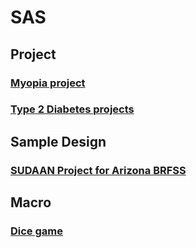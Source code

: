 # SAS
## Project
### [Myopia project](/Project/myopia.sas)
### [Type 2 Diabetes projects](/Project/Type2D.sas)
## Sample Design
### [SUDAAN Project for Arizona BRFSS](/Sample_Design/SUDAAN_Arizona_BRFSS.sas)
## Macro
### [Dice game](/macro/Dice.sas)
